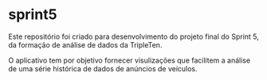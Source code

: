 # sprint5
Este repositório foi criado para desenvolvimento do projeto final do Sprint 5, da formação de análise de dados da TripleTen. 

O aplicativo tem por objetivo fornecer visulizações que facilitem a análise de uma série histórica de dados de anúncios de veículos. 